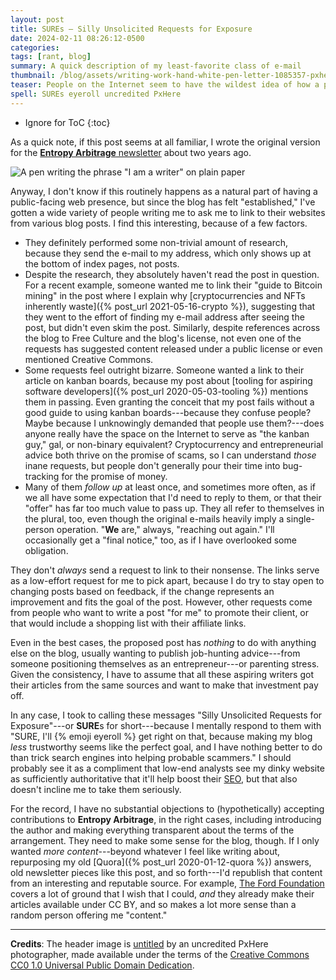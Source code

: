 ```yaml
---
layout: post
title: SUREs — Silly Unsolicited Requests for Exposure
date: 2024-02-11 08:26:12-0500
categories:
tags: [rant, blog]
summary: A quick description of my least-favorite class of e-mail
thumbnail: /blog/assets/writing-work-hand-white-pen-letter-1085357-pxhere.com.png
teaser: People on the Internet seem to have the wildest idea of how a personal blog works, why it might exist, and where my posts come from.
spell: SUREs eyeroll uncredited PxHere
---
```


* Ignore for ToC
{:toc}

As a quick note, if this post seems at all familiar, I wrote the original version for the [**Entropy Arbitrage** newsletter](https://buymeacoffee.com/jcolag) about two years ago.

![A pen writing the phrase "I am a writer" on plain paper](/blog/assets/writing-work-hand-white-pen-letter-1085357-pxhere.com.png "I don't even want to get into the probably-written-by-ChatGPT aspect of any of this...")

Anyway, I don't know if this routinely happens as a natural part of having a public-facing web presence, but since the blog has felt "established," I've gotten a wide variety of people writing me to ask me to link to their websites from various blog posts.  I find this interesting, because of a few factors.

 * They definitely performed some non-trivial amount of research, because they send the e-mail to my address, which only shows up at the bottom of index pages, not posts.
 * Despite the research, they absolutely haven't read the post in question.  For a recent example, someone wanted me to link their "guide to Bitcoin mining" in the post where I explain why [cryptocurrencies and NFTs inherently waste]({% post_url 2021-05-16-crypto %}), suggesting that they went to the effort of finding my e-mail address after seeing the post, but didn't even skim the post.  Similarly, despite references across the blog to Free Culture and the blog's license, not even one of the requests has suggested content released under a public license or even mentioned Creative Commons.
 * Some requests feel outright bizarre.  Someone wanted a link to their article on kanban boards, because my post about [tooling for aspiring software developers]({% post_url 2020-05-03-tooling %}) mentions them in passing.  Even granting the conceit that my post fails without a good guide to using kanban boards---because they confuse people?  Maybe because I unknowingly demanded that people use them?---does anyone really have the space on the Internet to serve as "the kanban guy," gal, or non-binary equivalent?  Cryptocurrency and entrepreneurial advice both thrive on the promise of scams, so I can understand *those* inane requests, but people don't generally pour their time into bug-tracking for the promise of money.
 * Many of them *follow up* at least once, and sometimes more often, as if we all have some expectation that I'd need to reply to them, or that their "offer" has far too much value to pass up.  They all refer to themselves in the plural, too, even though the original e-mails heavily imply a single-person operation.  "**We** are," always, "reaching out again."  I'll occasionally get a "final notice," too, as if I have overlooked some obligation.

They don't *always* send a request to link to their nonsense.  The links serve as a low-effort request for me to pick apart, because I do try to stay open to changing posts based on feedback, if the change represents an improvement and fits the goal of the post.  However, other requests come from people who want to write a post "for me" to promote their client, or that would include a shopping list with their affiliate links.

Even in the best cases, the proposed post has *nothing* to do with anything else on the blog, usually wanting to publish job-hunting advice---from someone positioning themselves as an entrepreneur---or parenting stress.  Given the consistency, I have to assume that all these aspiring writers got their articles from the same sources and want to make that investment pay off.

In any case, I took to calling these messages "Silly Unsolicited Requests for Exposure"---or **SURE**s for short---because I mentally respond to them with "SURE, I'll {% emoji eyeroll %} get right on that, because making my blog *less* trustworthy seems like the perfect goal, and I have nothing better to do than trick search engines into helping probable scammers."  I should probably see it as a compliment that low-end analysts see my dinky website as sufficiently authoritative that it'll help boost their [SEO](https://en.wikipedia.org/wiki/Search_engine_optimization), but that also doesn't incline me to take them seriously.

For the record, I have no substantial objections to (hypothetically) accepting contributions to **Entropy Arbitrage**, in the right cases, including introducing the author and making everything transparent about the terms of the arrangement.  They need to make some sense for the blog, though.  If I only wanted *more content*---beyond whatever I feel like writing about, repurposing my old [Quora]({% post_url 2020-01-12-quora %}) answers, old newsletter pieces like this post, and so forth---I'd republish that content from an interesting and reputable source.  For example, [The Ford Foundation](https://www.fordfoundation.org/news-and-stories/) covers a lot of ground that I wish that I could, *and* they already make their articles available under CC BY, and so makes a lot more sense than a random person offering me "content."

* * *

**Credits**:  The header image is [untitled](https://pxhere.com/en/photo/1085357) by an uncredited PxHere photographer, made available under the terms of the [Creative Commons CC0 1.0 Universal Public Domain Dedication](https://creativecommons.org/publicdomain/zero/1.0/).
